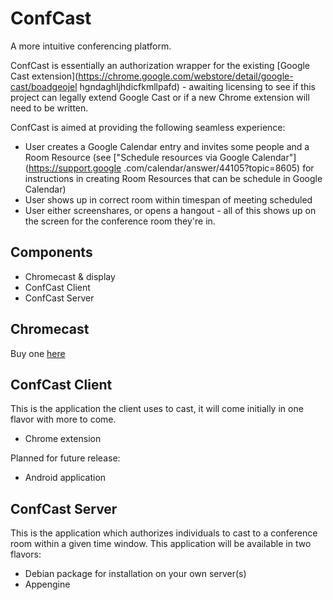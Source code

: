 ﻿# ConfCast #
A more intuitive conferencing platform.

ConfCast is essentially an authorization wrapper for the existing [Google
Cast extension](https://chrome.google.com/webstore/detail/google-cast/boadgeojel
hgndaghljhdicfkmllpafd) - awaiting licensing to see if this project can legally
extend Google Cast or if a new Chrome extension will need to be written.

ConfCast is aimed at providing the following seamless experience:

* User creates a Google Calendar entry and invites some people and a Room 
Resource (see ["Schedule resources via Google Calendar"](https://support.google
.com/calendar/answer/44105?topic=8605) for instructions in creating Room 
Resources that can be schedule in Google Calendar)
* User shows up in correct room within timespan of meeting scheduled
* User either screenshares, or opens a hangout - all of this shows up on the 
screen for the conference room they're in.

## Components ##
* Chromecast & display
* ConfCast Client
* ConfCast Server

## Chromecast ##
Buy one [here](http://www.google.com/intl/en/chrome/devices/chromecast)

## ConfCast Client ##
This is the application the client uses to cast, it will come initially 
in one flavor with more to come.

* Chrome extension

Planned for future release:

* Android application

## ConfCast Server ##
This is the application which authorizes individuals to cast to a conference 
room within a given time window. This application will be available in 
two flavors:

* Debian package for installation on your own server(s)
* Appengine
